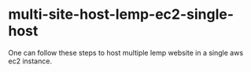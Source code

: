 # multi-site-host-lemp-ec2-single-host
One can follow these steps to host multiple lemp website in a single aws ec2 instance. 
